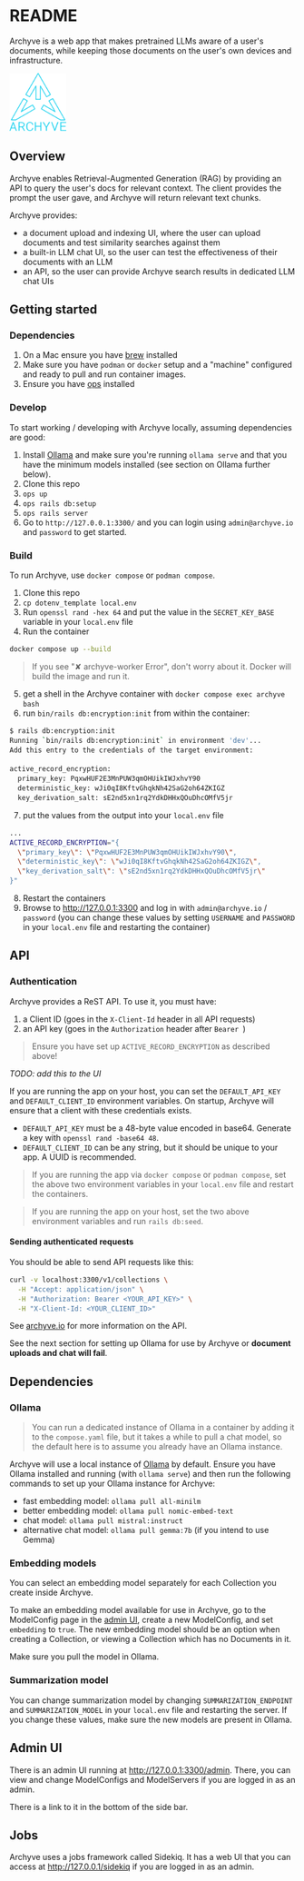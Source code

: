 # README

Archyve is a web app that makes pretrained LLMs aware of a user's documents, while keeping those documents on the user's own devices and infrastructure.

<img src="app/assets/images/archyve_font.svg" width=100>

## Overview

Archyve enables Retrieval-Augmented Generation (RAG) by providing an API to query the user's docs for relevant context. The client provides the prompt the user gave, and Archyve will return relevant text chunks.

Archyve provides:

- a document upload and indexing UI, where the user can upload documents and test similarity searches against them
- a built-in LLM chat UI, so the user can test the effectiveness of their documents with an LLM
- an API, so the user can provide Archyve search results in dedicated LLM chat UIs

## Getting started

### Dependencies

1. On a Mac ensure you have [brew](https://brew.sh) installed
2. Make sure you have `podman` or `docker` setup and a "machine" configured and ready to pull and run container images.
3. Ensure you have [ops](https://github.com/nickthecook/crops?tab=readme-ov-file#installation) installed

### Develop

To start working / developing with Archyve locally, assuming dependencies are good:

1. Install [Ollama](https://ollama.com/) and make sure you're running `ollama serve` and that you have the minimum models installed (see section on Ollama further below).
2. Clone this repo
3. `ops up`
4. `ops rails db:setup`
5. `ops rails server`
6. Go to `http://127.0.0.1:3300/` and you can login using `admin@archyve.io` and `password` to get started.

### Build

To run Archyve, use `docker compose` or `podman compose`.

1. Clone this repo
2. `cp dotenv_template local.env`
3. Run `openssl rand -hex 64` and put the value in the `SECRET_KEY_BASE` variable in your `local.env` file
4. Run the container

```bash
docker compose up --build
```

> If you see "✘ archyve-worker Error", don't worry about it. Docker will build the image and run it.

5. get a shell in the Archyve container with `docker compose exec archyve bash`
6. run `bin/rails db:encryption:init` from within the container:

```bash
$ rails db:encryption:init
Running `bin/rails db:encryption:init` in environment 'dev'...
Add this entry to the credentials of the target environment:

active_record_encryption:
  primary_key: PqxwHUF2E3MnPUW3qmOHUikIWJxhvY90
  deterministic_key: wJi0qI8KftvGhqkNh42SaG2oh64ZKIGZ
  key_derivation_salt: sE2nd5xn1rq2YdkDHHxQOuDhcOMfV5jr
```

7. put the values from the output into your `local.env` file

```bash
...
ACTIVE_RECORD_ENCRYPTION="{
  \"primary_key\": \"PqxwHUF2E3MnPUW3qmOHUikIWJxhvY90\",
  \"deterministic_key\": \"wJi0qI8KftvGhqkNh42SaG2oh64ZKIGZ\",
  \"key_derivation_salt\": \"sE2nd5xn1rq2YdkDHHxQOuDhcOMfV5jr\"
}"
```

8. Restart the containers
9. Browse to http://127.0.0.1:3300 and log in with `admin@archyve.io` / `password` (you can change these values by setting `USERNAME` and `PASSWORD` in your `local.env` file and restarting the container)

## API

### Authentication

Archyve provides a ReST API. To use it, you must have:

1. a Client ID (goes in the `X-Client-Id` header in all API requests)
2. an API key (goes in the `Authorization` header after `Bearer `)

> Ensure you have set up `ACTIVE_RECORD_ENCRYPTION` as described above!

_TODO: add this to the UI_

If you are running the app on your host, you can set the `DEFAULT_API_KEY` and `DEFAULT_CLIENT_ID` environment variables. On startup, Archyve will ensure that a client with these credentials exists.

- `DEFAULT_API_KEY` must be a 48-byte value encoded in base64. Generate a key with `openssl rand -base64 48`.
- `DEFAULT_CLIENT_ID` can be any string, but it should be unique to your app. A UUID is recommended.

> If you are running the app via `docker compose` or `podman compose`, set the above two environment variables in your `local.env` file and restart the containers.

> If you are running the app on your host, set the two above environment variables and run `rails db:seed`.

#### Sending authenticated requests

You should be able to send API requests like this:

```sh
curl -v localhost:3300/v1/collections \
  -H "Accept: application/json" \
  -H "Authorization: Bearer <YOUR_API_KEY>" \
  -H "X-Client-Id: <YOUR_CLIENT_ID>"
```

See [archyve.io](https://archyve.io) for more information on the API.

See the next section for setting up Ollama for use by Archyve or **document uploads and chat will fail**.

## Dependencies

### Ollama

> You can run a dedicated instance of Ollama in a container by adding it to the `compose.yaml` file, but it takes a while to pull a chat model, so the default here is to assume you already have an Ollama instance.

Archyve will use a local instance of [Ollama](https://ollama.com/) by default. Ensure you have Ollama installed and running (with `ollama serve`) and then run the following commands to set up your Ollama instance for Archyve:

- fast embedding model: `ollama pull all-minilm`
- better embedding model: `ollama pull nomic-embed-text`
- chat model: `ollama pull mistral:instruct`
- alternative chat model: `ollama pull gemma:7b` (if you intend to use Gemma)

### Embedding models

You can select an embedding model separately for each Collection you create inside Archyve.

To make an embedding model available for use in Archyve, go to the ModelConfig page in the [admin UI](http://127.0.0.1:3300/admin), create a new ModelConfig, and set `embedding` to `true`. The new embedding model should be an option when creating a Collection, or viewing a Collection which has no Documents in it.

Make sure you pull the model in Ollama.

### Summarization model

You can change summarization model by changing `SUMMARIZATION_ENDPOINT` and `SUMMARIZATION_MODEL` in your `local.env` file and restarting the server. If you change these values, make sure the new models are present in Ollama.

## Admin UI

There is an admin UI running at http://127.0.0.1:3300/admin. There, you can view and change ModelConfigs and ModelServers if you are logged in as an admin.

There is a link to it in the bottom of the side bar.

## Jobs

Archyve uses a jobs framework called Sidekiq. It has a web UI that you can access at http://127.0.0.1/sidekiq if you are logged in as an admin.
